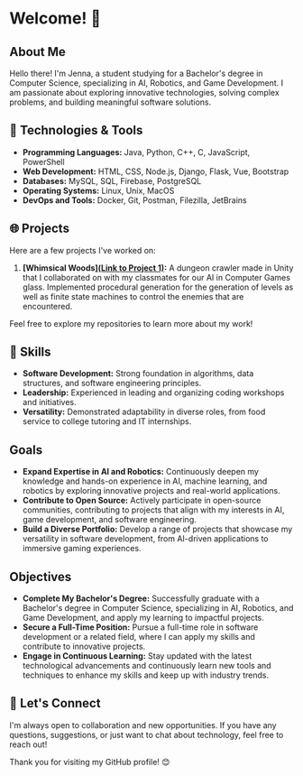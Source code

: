 # Welcome! 👋

## About Me

Hello there! I'm Jenna, a student studying for a Bachelor's degree in Computer Science, specializing in AI, Robotics, and Game Development. I am passionate about exploring innovative technologies, solving complex problems, and building meaningful software solutions.

## 🔧 Technologies & Tools

- **Programming Languages:** Java, Python, C++, C, JavaScript, PowerShell
- **Web Development:** HTML, CSS, Node.js, Django, Flask, Vue, Bootstrap
- **Databases:** MySQL, SQL, Firebase, PostgreSQL
- **Operating Systems:** Linux, Unix, MacOS
- **DevOps and Tools:** Docker, Git, Postman, Filezilla, JetBrains

## 🌐 Projects

Here are a few projects I've worked on:

1. **[Whimsical Woods][(Link to Project 1)](https://github.com/DootDaMoop/WhimsicalWoods):** A dungeon crawler made in Unity that I collaborated on with my classmates for our AI in Computer Games glass. Implemented procedural generation for the generation of levels as well as finite state machines to control the enemies that are encountered.
<!--
2. **[Project Name 2](Link to Project 2):** Brief description of the project and its key features.
3. **[Project Name 3](Link to Project 3):** Brief description of the project and its key features. -->

Feel free to explore my repositories to learn more about my work!

## 🌱 Skills

- **Software Development:** Strong foundation in algorithms, data structures, and software engineering principles.
- **Leadership:** Experienced in leading and organizing coding workshops and initiatives.
- **Versatility:** Demonstrated adaptability in diverse roles, from food service to college tutoring and IT internships.

## Goals

- **Expand Expertise in AI and Robotics:** Continuously deepen my knowledge and hands-on experience in AI, machine learning, and robotics by exploring innovative projects and real-world applications.
- **Contribute to Open Source:** Actively participate in open-source communities, contributing to projects that align with my interests in AI, game development, and software engineering.
- **Build a Diverse Portfolio:** Develop a range of projects that showcase my versatility in software development, from AI-driven applications to immersive gaming experiences.

## Objectives

- **Complete My Bachelor's Degree:** Successfully graduate with a Bachelor's degree in Computer Science, specializing in AI, Robotics, and Game Development, and apply my learning to impactful projects.
- **Secure a Full-Time Position:** Pursue a full-time role in software development or a related field, where I can apply my skills and contribute to innovative projects.
- **Engage in Continuous Learning:** Stay updated with the latest technological advancements and continuously learn new tools and techniques to enhance my skills and keep up with industry trends.


## 🚀 Let's Connect

I'm always open to collaboration and new opportunities. If you have any questions, suggestions, or just want to chat about technology, feel free to reach out!

Thank you for visiting my GitHub profile! 😊
<!---
JennaConstantino/JennaConstantino is a ✨ special ✨ repository because its `README.md` (this file) appears on your GitHub profile.
You can click the Preview link to take a look at your changes.
--->
